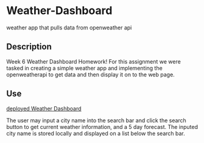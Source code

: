 # Weather-Dashboard
weather app that pulls data from openweather api

## Description
Week 6 Weather Dashboard Homework!
For this assignment we were tasked in creating a simple weather app and implementing the openweatherapi to get data and then display it on to the web page.

## Use
[deployed Weather Dashboard](https://apemint.github.io/Weather-Dashboard/)

The user may input a city name into the search bar and click the search button to get current weather information, and a 5 day forecast. The inputed city name is stored locally and displayed on a list below the search bar.

